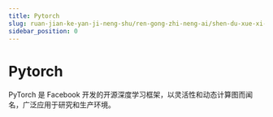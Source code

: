 ```yaml
---
title: Pytorch
slug: ruan-jian-ke-yan-ji-neng-shu/ren-gong-zhi-neng-ai/shen-du-xue-xi-dl/kuang-jia/pytorch/pytorch
sidebar_position: 0
---
```


# Pytorch

PyTorch 是 Facebook 开发的开源深度学习框架，以灵活性和动态计算图而闻名，广泛应用于研究和生产环境。

